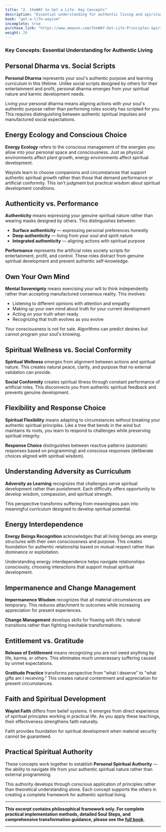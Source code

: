 ```yaml
---
title: "2. theWAY to Get a Life: Key Concepts"
description: "Essential understanding for authentic living and spiritual wellness"
book: "get-a-life-wayism"
incomplete: true
purchase_link: "https://www.amazon.com/theWAY-Get-Life-Principles-Spirit-ebook/dp/B0DR9YWPCC/"
weight: 20
---
```


### Key Concepts: Essential Understanding for Authentic Living


## Personal Dharma vs. Social Scripts

**Personal Dharma** represents your soul's authentic purpose and learning curriculum in this lifetime. Unlike social scripts designed by others for their entertainment and profit, personal dharma emerges from your spiritual nature and karmic development needs.

Living your personal dharma means aligning actions with your soul's authentic purpose rather than performing roles society has scripted for you. This requires distinguishing between authentic spiritual impulses and manufactured social expectations.

## Energy Ecology and Conscious Choice

**Energy Ecology** refers to the conscious management of the energies you allow into your personal space and consciousness. Just as physical environments affect plant growth, energy environments affect spiritual development.

Wayists learn to choose companions and circumstances that support authentic spiritual growth rather than those that demand performance or artificial conformity. This isn't judgment but practical wisdom about spiritual development conditions.

## Authenticity vs. Performance

**Authenticity** means expressing your genuine spiritual nature rather than wearing masks designed by others. This distinguishes between:

- **Surface authenticity** — expressing personal preferences honestly
- **Deep authenticity** — living from your soul and spirit nature
- **Integrated authenticity** — aligning actions with spiritual purpose

**Performance** represents the artificial roles society scripts for entertainment, profit, and control. These roles distract from genuine spiritual development and prevent authentic self-knowledge.

## Own Your Own Mind

**Mental Sovereignty** means exercising your will to think independently rather than accepting manufactured consensus reality. This involves:

- Listening to different opinions with attention and empathy
- Making up your own mind about truth for your current development
- Acting on your truth when ready
- Recognizing that truth evolves as you evolve

Your consciousness is not for sale. Algorithms can predict desires but cannot program your soul's knowing.

## Spiritual Wellness vs. Social Conformity

**Spiritual Wellness** emerges from alignment between actions and spiritual nature. This creates natural peace, clarity, and purpose that no external validation can provide.

**Social Conformity** creates spiritual illness through constant performance of artificial roles. This disconnects you from authentic spiritual feedback and prevents genuine development.

## Flexibility and Response Choice

**Spiritual Flexibility** means adapting to circumstances without breaking your authentic spiritual principles. Like a tree that bends in the wind but maintains its roots, you learn to respond to challenges while preserving spiritual integrity.

**Response Choice** distinguishes between reactive patterns (automatic responses based on programming) and conscious responses (deliberate choices aligned with spiritual wisdom).

## Understanding Adversity as Curriculum

**Adversity as Learning** recognizes that challenges serve spiritual development rather than punishment. Each difficulty offers opportunity to develop wisdom, compassion, and spiritual strength.

This perspective transforms suffering from meaningless pain into meaningful curriculum designed to develop spiritual potential.

## Energy Interdependence

**Energy Beings Recognition** acknowledges that all living beings are energy structures with their own consciousness and purpose. This creates foundation for authentic relationship based on mutual respect rather than dominance or exploitation.

Understanding energy interdependence helps navigate relationships consciously, choosing interactions that support mutual spiritual development.

## Impermanence and Change Management

**Impermanence Wisdom** recognizes that all material circumstances are temporary. This reduces attachment to outcomes while increasing appreciation for present experiences.

**Change Management** develops skills for flowing with life's natural transitions rather than fighting inevitable transformations.

## Entitlement vs. Gratitude

**Release of Entitlement** means recognizing you are not owed anything by life, karma, or others. This eliminates much unnecessary suffering caused by unmet expectations.

**Gratitude Practice** transforms perspective from "what I deserve" to "what gifts am I receiving." This creates natural contentment and appreciation for present circumstances.

## Faith and Spiritual Development

**Wayist Faith** differs from belief systems. It emerges from direct experience of spiritual principles working in practical life. As you apply these teachings, their effectiveness strengthens faith naturally.

Faith provides foundation for spiritual development when material security cannot be guaranteed.

## Practical Spiritual Authority

These concepts work together to establish **Personal Spiritual Authority** — the ability to navigate life from your authentic spiritual nature rather than external programming.

This authority develops through conscious application of principles rather than theoretical understanding alone. Each concept supports the others in creating a complete framework for authentic spiritual living.

---

**This excerpt contains philosophical framework only. For complete practical implementation methods, detailed Soul Steps, and comprehensive transformation guidance, please see the [full book](https://www.amazon.com/dp/[AMAZON-LINK]).**

---


